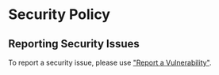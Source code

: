 # Security Policy

## Reporting Security Issues

To report a security issue, please use ["Report a Vulnerability"](https://github.com/electrolux-oss/infrawallet/security/advisories/new).

